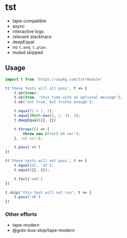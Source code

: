 # tst

* tape-compatible
* async
* interactive logs
* relevant stacktrace
* deepEqual <!-- almost, same -->
* no `t.end`, `t.plan`
* muted skipped

## Usage

```js
import t from 'https://unpkg.com/tst?module'

t('these tests will all pass', t => {
	t.ok(true);
	t.ok(true, 'this time with an optional message');
	t.ok('not true, but truthy enough');

	t.equal(1 + 1, 2);
	t.equal(Math.max(1, 2, 3), 3);
	t.deepEqual({}, {})

	t.throws(() => {
		throw new Error('oh no!');
	}, /oh no!/);

	t.pass('ok')
})

t('these tests will not pass', t => {
	t.equal(42, '42');
	t.equal({}, {});

	t.fail('nok')
})

t.skip('this test will not run', t => {
	t.pass('ok')
})
```

### Other efforts

* tape-modern
* @goto-bus-stop/tape-modern
